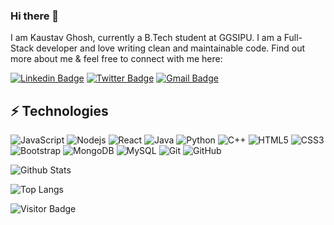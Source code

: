 ### Hi there 👋

I am Kaustav Ghosh, currently a B.Tech student at GGSIPU. I am a Full-Stack developer and love writing clean and maintainable code. Find out more about me & feel free to connect with me here:

[![Linkedin Badge](https://img.shields.io/badge/-Kaustav-blue?style=flat-square&logo=Linkedin&logoColor=white&link=https://www.linkedin.com/in/kaustav-ghosh-846881227/)](https://www.linkedin.com/in/kaustav-ghosh-846881227)
[![Twitter Badge](https://img.shields.io/badge/-Kaustav-blue?style=flat-square&logo=Linkedin&logoColor=white&link=https://twitter.com/kaustav812004/)](https://twitter.com/kaustav812004)
[![Gmail Badge](https://img.shields.io/badge/-kaustav812004@gmail.com-c14438?style=flat-square&logo=Gmail&logoColor=white&link=mailto:kaustav812004@gmail.com)](mailto:kaustav812004@@gmail.com)


## ⚡ Technologies

![JavaScript](https://img.shields.io/badge/-JavaScript-black?style=flat-square&logo=javascript)
![Nodejs](https://img.shields.io/badge/-Nodejs-black?style=flat-square&logo=Node.js)
![React](https://img.shields.io/badge/-React-black?style=flat-square&logo=react)
![Java](https://img.shields.io/badge/-Java-00599C?style=flat-square&logo=Java)
![Python](https://img.shields.io/badge/-Python-black?style=flat-square&logo=Python)
![C++](https://img.shields.io/badge/-C++-00599C?style=flat-square&logo=c)
![HTML5](https://img.shields.io/badge/-HTML5-E34F26?style=flat-square&logo=html5&logoColor=white)
![CSS3](https://img.shields.io/badge/-CSS3-1572B6?style=flat-square&logo=css3)
![Bootstrap](https://img.shields.io/badge/-Bootstrap-563D7C?style=flat-square&logo=bootstrap)
![MongoDB](https://img.shields.io/badge/-MongoDB-black?style=flat-square&logo=mongodb)
![MySQL](https://img.shields.io/badge/-MySQL-black?style=flat-square&logo=mysql)
![Git](https://img.shields.io/badge/-Git-black?style=flat-square&logo=git)
![GitHub](https://img.shields.io/badge/-GitHub-181717?style=flat-square&logo=github)


![Github Stats](https://github-readme-stats.vercel.app/api?username=kaustav812004&count_private=true&show_icons=true&include_all_commits=true)


![Top Langs](https://github-readme-stats.vercel.app/api/top-langs/?username=kaustav812004&hide=TeX&layout=compact)

![Visitor Badge](https://visitor-badge.laobi.icu/badge?page_id=kaustav812004.kaustav812004)
